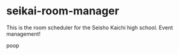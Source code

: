 # seikai-room-manager
This is the room scheduler for the Seisho Kaichi high school. Event management!

poop